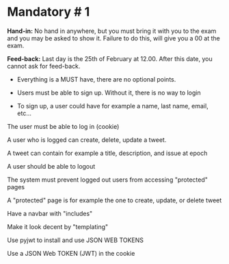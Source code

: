 # Mandatory # 1

**Hand-in:** No hand in anywhere, but you must bring it with you to the exam and you may be asked to show it. Failure to do this, will give you a 00 at the exam.

**Feed-back:** Last day is the 25th of February at 12.00. After this date, you cannot ask for feed-back.

- Everything is a MUST have, there are no optional points.

- Users must be able to sign up. Without it, there is no way to login

- To sign up, a user could have for example a name, last name, email, etc…

 The user must be able to log in (cookie)

A user who is logged can create, delete, update a tweet.

A tweet can contain for example a title, description, and issue at epoch

A user should be able to logout

The system must prevent logged out users from accessing "protected" pages

A "protected" page is for example the one to create, update, or delete tweet

Have a navbar with "includes"

Make it look decent by "templating"

Use pyjwt to install and use JSON WEB TOKENS

Use a JSON Web TOKEN (JWT) in the cookie